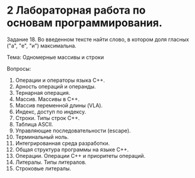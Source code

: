 # 2 Лабораторная работа по основам программирования.

Задание 18.	Во введенном тексте найти слово, в котором доля гласных ("а", "е", "и") максимальна.

Тема: Одномерные массивы и строки

Вопросы:
1.	Операции и операторы языка C++.
2.	Арность операций и операнды.
3.	Тернарная операция.
4.	Массив. Массивы в C++.
5.	Массив переменной длины (VLA).
6.	Индекс, доступ по индексу.
7.	Строки. Типы строк С++.
8.	Таблица ASCII.
9.	Управляющие последовательности (escape).
10.	Терминальный ноль.
11.	Интегрированная среда разработки.
12.	Общая структура программы на языке C++.
13.	Операции. Операции C++ и приоритеты операций.
14.	Литералы. Типы литералов.
15.	Строковые литералы.
